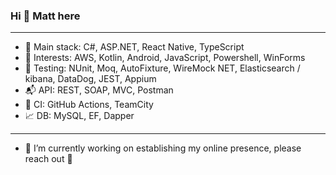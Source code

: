 ### Hi 👋 Matt here
---
<!--
**3mv3/3mv3** is a ✨ _special_ ✨ repository because its `README.md` (this file) appears on your GitHub profile.

Here are some ideas to get you started:

- 🔭 I’m currently working on ...
- 🌱 I’m currently learning ...
- 👯 I’m looking to collaborate on ...
- 🤔 I’m looking for help with ...
- 💬 Ask me about ...
- 📫 How to reach me: ...
- 😄 Pronouns: ...
- ⚡ Fun fact: ...
-->


- :pizza: Main stack: C#, ASP.NET, React Native, TypeScript<br>
- :fries: Interests: AWS, Kotlin, Android, JavaScript, Powershell, WinForms<br>
- :syringe: Testing: NUnit, Moq, AutoFixture, WireMock NET, Elasticsearch / kibana, DataDog, JEST, Appium<br>
- :mailbox_with_mail: API: REST, SOAP, MVC, Postman<br>
- :satellite: CI: GitHub Actions, TeamCity<br>
- :chart_with_upwards_trend: DB: MySQL, EF, Dapper<br>
---
- 🔭 I’m currently working on establishing my online presence, please reach out :wave:

<!--
<img align="left" src="https://github-readme-stats.vercel.app/api/top-langs/?username=3mv3&layout=compact&hide=html" alt="3mv3" />
-->
